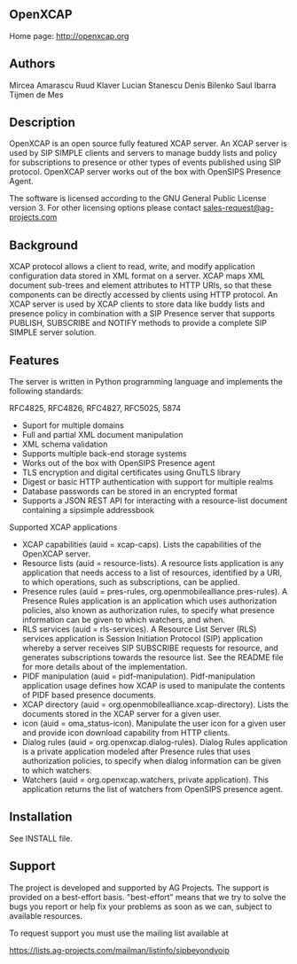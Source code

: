  
OpenXCAP
--------

Home page: http://openxcap.org


Authors
-------

Mircea Amarascu
Ruud Klaver
Lucian Stanescu
Denis Bilenko
Saul Ibarra
Tijmen de Mes


Description
-----------

OpenXCAP is an open source fully featured XCAP server. An XCAP server is
used by SIP SIMPLE clients and servers to manage buddy lists and policy for
subscriptions to presence or other types of events published using SIP
protocol. OpenXCAP server works out of the box with OpenSIPS Presence Agent.

The software is licensed according to the GNU General Public License version
3. For other licensing options please contact sales-request@ag-projects.com


Background
----------

XCAP protocol allows a client to read, write, and modify application
configuration data stored in XML format on a server. XCAP maps XML document
sub-trees and element attributes to HTTP URIs, so that these components can
be directly accessed by clients using HTTP protocol. An XCAP server is used
by XCAP clients to store data like buddy lists and presence policy in
combination with a SIP Presence server that supports PUBLISH, SUBSCRIBE and
NOTIFY methods to provide a complete SIP SIMPLE server solution.


Features
--------

The server is written in Python programming language and implements the
following standards:

RFC4825, RFC4826, RFC4827, RFC5025, 5874

 * Suport for multiple domains
 * Full and partial XML document manipulation
 * XML schema validation
 * Supports multiple back-end storage systems
 * Works out of the box with OpenSIPS Presence agent
 * TLS encryption and digital certificates using GnuTLS library
 * Digest or basic HTTP authentication with support for multiple realms
 * Database passwords can be stored in an encrypted format
 * Supports a JSON REST API for interacting with a resource-list document
   containing a sipsimple addressbook

Supported XCAP applications

 * XCAP capabilities (auid = xcap-caps). Lists the capabilities of the
   OpenXCAP server.
 * Resource lists (auid = resource-lists). A resource lists application is
   any application that needs access to a list of resources, identified by a
   URI, to which operations, such as subscriptions, can be applied.
 * Presence rules (auid = pres-rules, org.openmobilealliance.pres-rules). A
   Presence Rules application is an application which uses authorization
   policies, also known as authorization rules, to specify what presence
   information can be given to which watchers, and when.
 * RLS services (auid = rls-services). A Resource List Server (RLS) services
   application is Session Initiation Protocol (SIP) application whereby a
   server receives SIP SUBSCRIBE requests for resource, and generates
   subscriptions towards the resource list. See the README file for more
   details about of the implementation.
 * PIDF manipulation (auid = pidf-manipulation). Pidf-manipulation
   application usage defines how XCAP is used to manipulate the contents of
   PIDF based presence documents.
 * XCAP directory (auid = org.openmobilealliance.xcap-directory).
   Lists the documents stored in the XCAP server for a given user.
 * icon (auid = oma_status-icon). Manipulate the user icon for
   a given user and provide icon download capability from HTTP clients.
 * Dialog rules (auid = org.openxcap.dialog-rules). Dialog Rules application
   is a private application modeled after Presence rules that uses
   authorization policies, to specify when dialog information can be given
   to which watchers.
 * Watchers (auid = org.openxcap.watchers, private application). This
   application returns the list of watchers from OpenSIPS presence agent.


Installation
------------

See INSTALL file.


Support
-------

The project is developed and supported by AG Projects. The support is
provided on a best-effort basis. "best-effort" means that we try to solve
the bugs you report or help fix your problems as soon as we can, subject to
available resources.

To request support you must use the mailing list available at

https://lists.ag-projects.com/mailman/listinfo/sipbeyondvoip

